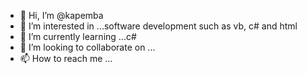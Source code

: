 - 👋 Hi, I’m @kapemba
- 👀 I’m interested in ...software development such as vb, c# and html
- 🌱 I’m currently learning ...c#
- 💞️ I’m looking to collaborate on ...
- 📫 How to reach me ...

<!---
kapemba/kapemba is a ✨ special ✨ repository because its `README.md` (this file) appears on your GitHub profile.
You can click the Preview link to take a look at your changes.
--->
